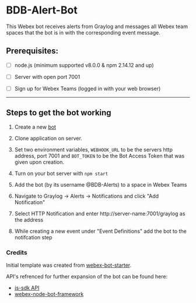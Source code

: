 # BDB-Alert-Bot

This Webex bot receives alerts from Graylog and messages all Webex team spaces that the bot is in with the corresponding event message.

## Prerequisites:

- [ ] node.js (minimum supported v8.0.0 & npm 2.14.12 and up)

- [ ] Server with open port 7001

- [ ] Sign up for Webex Teams (logged in with your web browser)
----

## Steps to get the bot working

1. Create a new [bot](https://developer.webex.com/my-apps/new/bot/)

2. Clone application on server.

3. Set two environment variables, ```WEBHOOK_URL``` to be the servers http address, port 7001 and ```BOT_TOKEN``` to be the Bot Access Token that was given upon creation.

4. Turn on your bot server with ```npm start```

5. Add the bot (by its username @BDB-Alerts) to a space in Webex Teams

6. Navigate to Graylog -> Alerts -> Notifications and click "Add Notification"

7. Select HTTP Notification and enter http://server-name:7001/graylog as the  address

8. While creating a new event under "Event Definitions" add the bot to the notifcation step

### Credits
Initial template was created from [webex-bot-starter](https://github.com/WebexSamples/webex-bot-starter).

API's refrenced for further expansion of the bot can be found here:
 - [js-sdk API](https://webex.github.io/webex-js-sdk/api/)
 - [webex-node-bot-framework](https://github.com/webex/webex-node-bot-framework)
 
